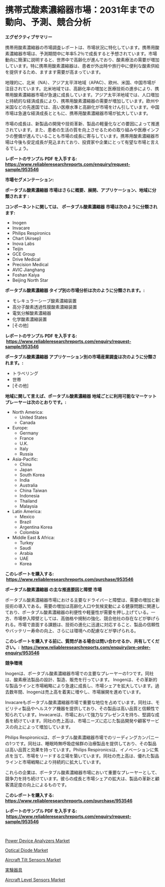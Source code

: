 <p><h1>携帯式酸素濃縮器市場：2031年までの動向、予測、競合分析</h1></p><p><strong>エグゼクティブサマリー</strong></p>
<p><p>携帯用酸素濃縮器の市場調査レポートは、市場状況に特化しています。携帯用酸素濃縮器市場は、予測期間中に年率5.2％で成長すると予想されています。市場動向に簡潔に説明すると、世界中で高齢化が進んでおり、酸素療法の需要が増加しています。特に携帯用酸素濃縮器は、患者が外出時や旅行中に便利な酸素供給を提供するため、ますます需要が高まっています。</p><p>地理的に、北米（NA）、アジア太平洋地域（APAC）、欧州、米国、中国市場が注目されています。北米地域では、高齢化率の増加と医療技術の進歩により、携帯用酸素濃縮器市場が急速に成長しています。アジア太平洋地域では、人口増加と持続的な経済成長により、携帯用酸素濃縮器の需要が増加しています。欧州や米国などの先進国では、高い医療水準と高齢化が市場をけん引しています。中国市場は急速な経済成長とともに、携帯用酸素濃縮器市場が拡大しています。</p><p>市場の成長は、新製品の開発や技術革新、製品の軽量化などの要因によって推進されています。また、患者の生活の質を向上させるための取り組みや医療インフラの整備が進んでいることも市場の成長に寄与しています。携帯用酸素濃縮器市場は今後も安定成長が見込まれており、投資家や企業にとって有望な市場と言えるでしょう。</p></p>
<p><strong>レポートのサンプル PDF を入手する: <a href="https://www.reliableresearchreports.com/enquiry/request-sample/953546">https://www.reliableresearchreports.com/enquiry/request-sample/953546</a></strong></p>
<p><strong>市場セグメンテーション:</strong></p>
<p><strong> ポータブル酸素濃縮器 市場はさらに概要、展開、アプリケーション、地域に分類されます :</strong></p>
<p><strong>コンポーネントに関しては、 ポータブル酸素濃縮器 市場は次のように分類されます: &nbsp;</strong></p>
<p><ul><li>Inogen</li><li>Invacare</li><li>Philips Respironics</li><li>Chart (Airsep)</li><li>Inova Labs</li><li>Teijin</li><li>GCE Group</li><li>Drive Medical</li><li>Precision Medical</li><li>AVIC Jianghang</li><li>Foshan Kaiya</li><li>Beijing North Star</li></ul></p>
<p><strong> ポータブル酸素濃縮器 タイプ別の市場分析は次のように分類されます。:</strong></p>
<p><ul><li>モレキュラーシーブ酸素濃縮装置</li><li>高分子酸素透過性膜酸素濃縮装置</li><li>電気分解酸素濃縮器</li><li>化学酸素濃縮装置</li><li>[その他]</li></ul></p>
<p><strong>レポートのサンプル PDF を入手する: &nbsp;<a href="https://www.reliableresearchreports.com/enquiry/request-sample/953546">https://www.reliableresearchreports.com/enquiry/request-sample/953546</a></strong></p>
<p><strong> ポータブル酸素濃縮器 アプリケーション別の市場産業調査は次のように分類されます。:</strong></p>
<p><ul><li>トラベリング</li><li>世帯</li><li>[その他]</li></ul></p>
<p><strong>地域に関して言えば、ポータブル酸素濃縮器 地域ごとに利用可能なマーケットプレーヤーは次のとおりです。:</strong></p>
<p><ul>
    <li>
        North America:
        <ul>
            <li>United States</li>
            <li>Canada</li>
        </ul>
    </li>
    <li>
        Europe:
        <ul>
            <li>Germany</li>
            <li>France</li>
            <li>U.K.</li>
            <li>Italy</li>
            <li>Russia</li>
        </ul>
    </li>
    <li>
        Asia-Pacific:
        <ul>
            <li>China</li>
            <li>Japan</li>
            <li>South Korea</li>
            <li>India</li>
            <li>Australia</li>
            <li>China Taiwan</li>
            <li>Indonesia</li>
            <li>Thailand</li>
            <li>Malaysia</li>
        </ul>
    </li>
    <li>
        Latin America:
        <ul>
            <li>Mexico</li>
            <li>Brazil</li>
            <li>Argentina Korea</li>
            <li>Colombia</li>
        </ul>
    </li>
    <li>
        Middle East & Africa:
        <ul>
            <li>Turkey</li>
            <li>Saudi</li>
            <li>Arabia</li>
            <li>UAE</li>
            <li>Korea</li>
        </ul>
    </li>
    </ul></p>
<p><strong>このレポートを購入する: &nbsp;<a href="https://www.reliableresearchreports.com/purchase/953546">https://www.reliableresearchreports.com/purchase/953546</a></strong></p>
<p><strong>ポータブル酸素濃縮器 の主な推進要因と障壁 市場</strong></p>
<p><p>ポータブル酸素濃縮器市場における主要なドライバーと障壁は、需要の増加と新技術の導入である。需要の増加は高齢化人口や気候変動による健康問題に関連しており、ポータブル酸素濃縮器の利便性や軽量性が需要を押し上げている。一方、市場参入障壁としては、高価格や規制の強化、競合他社の存在などが挙げられる。市場で直面する課題は、技術の進化に迅速に対応すること、製品の信頼性やバッテリー寿命の向上、さらには環境への配慮などが挙げられる。</p></p>
<p><strong>このレポートを購入する前に、質問がある場合は問い合わせるか、共有してください。:&nbsp; <a href="https://www.reliableresearchreports.com/enquiry/pre-order-enquiry/953546">https://www.reliableresearchreports.com/enquiry/pre-order-enquiry/953546</a></strong></p>
<p><strong>競争環境</strong></p>
<p><p>Inogenは、ポータブル酸素濃縮器市場での主要なプレーヤーの1つです。同社は、酸素療法製品の設計、製造、販売を行っています。 Inogenは、その革新的な製品ラインと市場戦略により急速に成長し、市場シェアを拡大しています。過去数年間、Inogenは売上高を着実に増やし、市場展開を進めています。</p><p>Invacareもポータブル酸素濃縮器市場で重要な地位を占めています。同社は、モビリティ製品やヘルスケア機器を提供しており、その製品は高い品質と信頼性で知られています。Invacareは、市場において強力なプレゼンスを持ち、堅調な成長を続けています。同社の売上高は、市場ニーズに応じた製品開発や顧客サービスの向上によって増加しています。</p><p>Philips Respironicsは、ポータブル酸素濃縮器市場でのリーディングカンパニーの1つです。同社は、睡眠時無呼吸症候群の治療製品を提供しており、その製品は高い品質と効果を持っています。Philips Respironicsは、イノベーションに焦点を当て、市場をリードする立場を築いています。同社の売上高は、優れた製品ラインと市場戦略により持続的に拡大しています。</p><p>これらの企業は、ポータブル酸素濃縮器市場において重要なプレーヤーとして、競争力を持ち続けています。彼らの成長と市場シェアの拡大は、製品の革新と顧客満足度の向上によるものです。</p></p>
<p><strong>このレポートを購入する: &nbsp; <a href="https://www.reliableresearchreports.com/purchase/953546">https://www.reliableresearchreports.com/purchase/953546</a></strong></p>
<p><strong>レポートのサンプル PDF を入手する: &nbsp;<a href="https://www.reliableresearchreports.com/enquiry/request-sample/953546">https://www.reliableresearchreports.com/enquiry/request-sample/953546</a></strong><strong></strong></p>
<p>&nbsp;</p>
<p><p><a href="https://github.com/Angelnienowdseej3e45z3p8c/Market-Research-Report-List-1/blob/main/power-device-analyzers-market.md">Power Device Analyzers Market</a></p><p><a href="https://view.publitas.com/reportprime-1/optical-diode-market-size-global-industry-overview-market-segmentation-and-forecast-2024-to-2031/">Optical Diode Market</a></p><p><a href="https://iodized-pantydraco-05c.notion.site/Aircraft-Tilt-Sensors-Market-Size-2024-2031-Global-Industrial-Analysis-Key-Geographical-Regions--560555cb387e40f6bd6ee85c65dd61cd">Aircraft Tilt Sensors Market</a></p><p><a href="https://medium.com/@liamdavis60/%E3%83%A9%E3%83%9C%E3%82%A6%E3%82%A7%E3%82%A2%E5%B8%82%E5%A0%B4%E3%81%AF-%E5%B8%82%E5%A0%B4%E3%82%B7%E3%82%A7%E3%82%A2-%E5%B8%82%E5%A0%B4%E5%8B%95%E5%90%91-%E5%B8%82%E5%A0%B4%E6%88%90%E9%95%B7%E3%81%AB%E9%96%A2%E3%81%99%E3%82%8B%E6%83%85%E5%A0%B1%E3%82%92%E6%8F%90%E4%BE%9B%E3%81%97%E3%81%A6%E3%81%84%E3%81%BE%E3%81%99-30ea84697fba">実験器具</a></p><p><a href="https://noble-drawer-34c.notion.site/Aircraft-Level-Sensors-Market-Size-Share-Trends-Analysis-Report-By-Material-By-Type-By-End-user-fd505ae70c8a4df28b4946e1fe795a71">Aircraft Level Sensors Market</a></p></p>